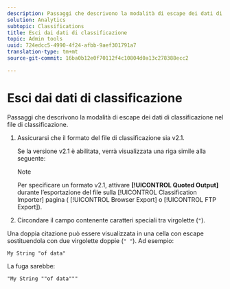 ```yaml
---
description: Passaggi che descrivono la modalità di escape dei dati di classificazione nel file di classificazione.
solution: Analytics
subtopic: Classifications
title: Esci dai dati di classificazione
topic: Admin tools
uuid: 724edcc5-4990-4f24-afbb-9aef301791a7
translation-type: tm+mt
source-git-commit: 16ba0b12e0f70112f4c10804d0a13c278388ecc2

---
```



# Esci dai dati di classificazione

Passaggi che descrivono la modalità di escape dei dati di classificazione nel file di classificazione.

<!--Meike, please check this page against orginal. It might be missing information. -->

1. Assicurarsi che il formato del file di classificazione sia v2.1.

   Se la versione v2.1 è abilitata, verrà visualizzata una riga simile alla seguente:

   >[!NOTE]
   >
   >Per specificare un formato v2.1, attivare **[!UICONTROL Quoted Output]** durante l’esportazione del file sulla [!UICONTROL Classification Importer] pagina ( [!UICONTROL Browser Export] o [!UICONTROL FTP Export]).

1. Circondare il campo contenente caratteri speciali tra virgolette (`"`).

Una doppia citazione può essere visualizzata in una cella con escape sostituendola con due virgolette doppie (`" "`). Ad esempio:

```
My String "of data"
```

La fuga sarebbe:

```
"My String ""of data"""
```
